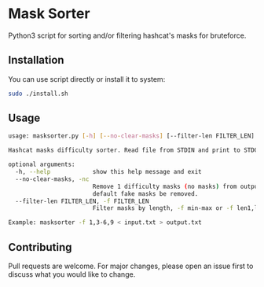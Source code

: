 # Mask Sorter

Python3 script for sorting and/or filtering hashcat's masks for bruteforce.

## Installation

You can use script directly or install it to system:

```bash
sudo ./install.sh
```

## Usage

```bash
usage: masksorter.py [-h] [--no-clear-masks] [--filter-len FILTER_LEN]

Hashcat masks difficulty sorter. Read file from STDIN and print to STDOUT.

optional arguments:
  -h, --help            show this help message and exit
  --no-clear-masks, -nc
                        Remove 1 difficulty masks (no masks) from output. By
                        default fake masks be removed.
  --filter-len FILTER_LEN, -f FILTER_LEN
                        Filter masks by length, -f min-max or -f len1,len2

Example: masksorter -f 1,3-6,9 < input.txt > output.txt
```

## Contributing
Pull requests are welcome. For major changes, please open an issue first to discuss what you would like to change.
